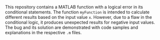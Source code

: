 This repository contains a MATLAB function with a logical error in its conditional statements. The function `myFunction` is intended to calculate different results based on the input value `x`. However, due to a flaw in the conditional logic, it produces unexpected results for negative input values. The bug and its solution are demonstrated with code samples and explanations in the respective `.m` files.